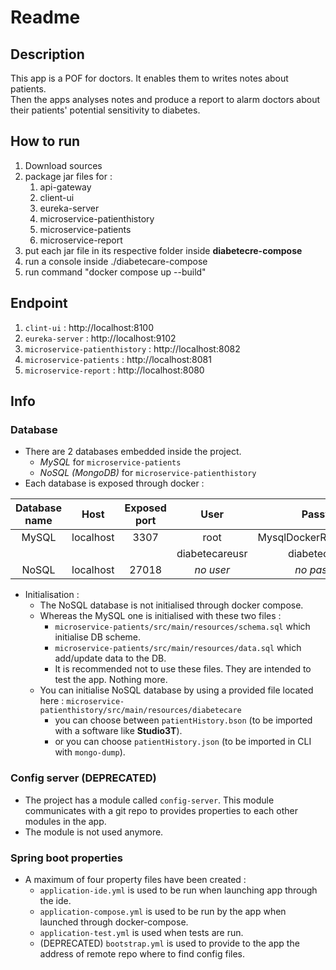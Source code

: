 # Readme
## Description
This app is a POF for doctors. It enables them to writes notes about patients.<br>
Then the apps analyses notes and produce a report to alarm doctors about their patients' potential sensitivity to diabetes.

## How to run
1. Download sources
2. package jar files for :
   1. api-gateway
   2. client-ui
   3. eureka-server
   4. microservice-patienthistory
   5. microservice-patients
   6. microservice-report
3. put each jar file in its respective folder inside <b>diabetecre-compose</b>
4. run a console inside ./diabetecare-compose
5. run command "docker compose up --build"

## Endpoint
1. `clint-ui` : http://localhost:8100
2. `eureka-server` : http://localhost:9102
3. `microservice-patienthistory` : http://localhost:8082
4. `microservice-patients` : http://localhost:8081
5. `microservice-report` : http://localhost:8080


## Info
### Database
- There are 2 databases embedded inside the project.
  - _MySQL_ for `microservice-patients`
  - _NoSQL (MongoDB)_ for `microservice-patienthistory`
- Each database is exposed through docker : <br>

| Database name |   Host    | Exposed port |      User      |         Password         |
|:-------------:|:---------:|:------------:|:--------------:|:------------------------:|
|     MySQL     | localhost |     3307     |      root      | MysqlDockerRootP4ssW0rd! |
|               |           |              | diabetecareusr |      diabetecare123      |
|     NoSQL     | localhost |    27018     |   _no user_    |      _no password_       |

- Initialisation :
  - The NoSQL database is not initialised through docker compose.
  - Whereas the MySQL one is initialised with these two files :
    - `microservice-patients/src/main/resources/schema.sql` which initialise DB scheme.
    - `microservice-patients/src/main/resources/data.sql` which add/update data to the DB.
    - It is recommended not to use these files. They are intended to test the app. Nothing more.
  - You can initialise NoSQL database by using a provided file located here : `microservice-patienthistory/src/main/resources/diabetecare`
    - you can choose between `patientHistory.bson` (to be imported with a software like **Studio3T**).
    - or you can choose `patientHistory.json` (to be imported in CLI with `mongo-dump`).


### Config server (DEPRECATED)
- The project has a module called `config-server`. This module communicates with a git repo to provides properties to each other modules in the app.
- The module is not used anymore.

### Spring boot properties
- A maximum of four property files have been created :
  - `application-ide.yml` is used to be run when launching app through the ide.
  - `application-compose.yml` is used to be run by the app when launched through docker-compose.
  - `application-test.yml` is used when tests are run.
  - (DEPRECATED) `bootstrap.yml` is used to provide to the app the address of remote repo where to find config files. 